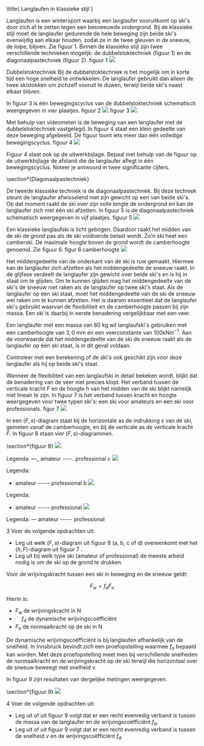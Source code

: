 \title{
Langlaufen in klassieke stijl
}

Langlaufen is een wintersport waarbij een langlaufer vooruitkomt op ski's door zich af te zetten tegen een besneeuwde ondergrond. Bij de klassieke stijl moet de langlaufer gedurende de hele beweging zijn beide ski's evenwijdig aan elkaar houden, zodat ze in de twee gleuven in de sneeuw, de loipe, blijven. Zie figuur 1.
Binnen de klassieke stijl zijn twee verschillende technieken mogelijk: de dubbelstoktechniek (figuur 1) en de diagonaalpastechniek (figuur 2).
figuur 1
![](https://cdn.mathpix.com/cropped/2024_10_10_8a3e51b24c75bc8a349dg-1.jpg?height=518&width=518&top_left_y=335&top_left_x=1334)

Dubbelstoktechniek
Bij de dubbelstoktechniek is het mogelijk om in korte tijd een hoge snelheid te ontwikkelen. De langlaufer gebruikt dan alleen de twee skistokken om zichzelf vooruit te duwen, terwijl beide ski's naast elkaar blijven.

In figuur 3 is één bewegingscyclus van de dubbelstoktechniek schematisch weergegeven in vier plaatjes.
figuur 2
![](https://cdn.mathpix.com/cropped/2024_10_10_8a3e51b24c75bc8a349dg-1.jpg?height=521&width=529&top_left_y=1007&top_left_x=1323)
figuur 3
![](https://cdn.mathpix.com/cropped/2024_10_10_8a3e51b24c75bc8a349dg-1.jpg?height=361&width=1149&top_left_y=1567&top_left_x=342)

Met behulp van videometen is de beweging van een langlaufer met de dubbelstoktechniek vastgelegd. In figuur 4 staat een klein gedeelte van deze beweging afgebeeld. De figuur toont iets meer dan één volledige bewegingscyclus.
figuur 4
![](https://cdn.mathpix.com/cropped/2024_10_10_8a3e51b24c75bc8a349dg-2.jpg?height=743&width=815&top_left_y=211&top_left_x=352)

Figuur 4 staat ook op de uitwerkbijlage.
Bepaal met behulp van de figuur op de uitwerkbijlage de afstand die de langlaufer aflegt in één bewegingscyclus. Noteer je antwoord in twee significante cijfers.

\section*{Diagonaalpastechniek}

De tweede klassieke techniek is de diagonaalpastechniek. Bij deze techniek steunt de langlaufer afwisselend met zijn gewicht op een van beide ski's. Op dat moment raakt de ski over zijn volle lengte de ondergrond en kan de langlaufer zich met één ski afzetten. In figuur 5 is de diagonaalpastechniek schematisch weergegeven in vijf plaatjes.
figuur 5
![](https://cdn.mathpix.com/cropped/2024_10_10_8a3e51b24c75bc8a349dg-2.jpg?height=347&width=1440&top_left_y=1657&top_left_x=342)

Een klassieke langlaufski is licht gebogen. Daardoor raakt het midden van de ski de grond pas als de ski voldoende belast wordt. Zo'n ski heet een camberski. De maximale hoogte boven de grond wordt de camberhoogte genoemd. Zie figuur 6.
figur 6
camberhoogte
![](https://cdn.mathpix.com/cropped/2024_10_10_8a3e51b24c75bc8a349dg-3.jpg?height=98&width=1334&top_left_y=314&top_left_x=361)

Het middengedeelte van de onderkant van de ski is ruw gemaakt. Hiermee kan de langlaufer zich afzetten als het middengedeelte de sneeuw raakt. In de glijfase verdeelt de langlaufer zijn gewicht over beide ski's en is hij in staat om te glijden. Om te kunnen glijden mag het middengedeelte van de ski's de sneeuw niet raken als de langlaufer op twee ski's staat. Als de langlaufer op één ski staat, moet het middengedeelte van de ski de sneeuw wel raken om te kunnen afzetten. Het is daarom essentieel dat de langlaufer ski's gebruikt waarvan de flexibiliteit en de camberhoogte passen bij zijn massa. Een ski is daarbij in eerste benadering vergelijkbaar met een veer.

Een langlaufer met een massa van 80 kg wil langlaufski's gebruiken met een camberhoogte van $3,0 \mathrm{~mm}$ en een veerconstante van $100 \mathrm{kN} \mathrm{m}^{-1}$. Aan de voorwaarde dat het middengedeelte van de ski de sneeuw raakt als de langlaufer op één ski staat, is in dit geval voldaan.

Controleer met een berekening of de ski's ook geschikt zijn voor deze langlaufer als hij op beide ski's staat.

Wanneer de flexibiliteit van een langlaufski in detail bekeken wordt, blijkt dat de benadering van de veer niet precies klopt. Het verband tussen de verticale kracht $F$ en de hoogte $h$ van het midden van de ski blijkt namelijk niet lineair te zijn. In figuur 7 is het verband tussen kracht en hoogte weergegeven voor twee typen ski's: een ski voor amateurs en een ski voor professionals.
figur 7
![](https://cdn.mathpix.com/cropped/2024_10_10_8a3e51b24c75bc8a349dg-3.jpg?height=581&width=957&top_left_y=1894&top_left_x=341)

In een $(F, s)$-diagram staat bij de horizontale as de indrukking $s$ van de ski, gemeten vanaf de camberhoogte, en bij de verticale as de verticale kracht $F$. In figuur 8 staan vier $(F, s)$-diagrammen.

\section*{figuur 8}
![](https://cdn.mathpix.com/cropped/2024_10_10_8a3e51b24c75bc8a349dg-4.jpg?height=560&width=612&top_left_y=431&top_left_x=354)

Legenda:
—_ amateur
----. professional
c
![](https://cdn.mathpix.com/cropped/2024_10_10_8a3e51b24c75bc8a349dg-4.jpg?height=563&width=624&top_left_y=1226&top_left_x=342)

Legenda:
- amateur
----- professional
b
![](https://cdn.mathpix.com/cropped/2024_10_10_8a3e51b24c75bc8a349dg-4.jpg?height=569&width=626&top_left_y=429&top_left_x=1086)

Legenda:
- amateur
----- professional
![](https://cdn.mathpix.com/cropped/2024_10_10_8a3e51b24c75bc8a349dg-4.jpg?height=623&width=626&top_left_y=1165&top_left_x=1086)

Legenda:
— amateur
----- professional

3 Voer de volgende opdrachten uit:
- Leg uit welk $(F, s)$-diagram uit figuur 8 (a, b, c of d) overeenkomt met het $(h, F)$-diagram uit figuur 7 .
- Leg uit bij welk type ski (amateur of professional) de meeste arbeid nodig is om de ski op de grond te drukken.

Voor de wrijvingskracht tussen een ski in beweging en de sneeuw geldt:

$$
\begin{equation*}
F_{\mathrm{w}}=f_{\mathrm{d}} F_{\mathrm{n}} \tag{1}
\end{equation*}
$$


Hierin is:
- $F_{\text {w }}$ de wrijvingskracht in N
- $\quad f_{\mathrm{d}}$ de dynamische wrijvingscoëfficiënt
- $F_{\mathrm{n}}$ de normaalkracht op de ski in N

De dynamische wrijvingscoëfficiënt is bij langlaufen afhankelijk van de snelheid.
In Innsbruck bevindt zich een proefopstelling waarmee $f_{\mathrm{d}}$ bepaald kan worden. Met deze proefopstelling meet men bij verschillende snelheden de normaalkracht en de wrijvingskracht op de ski terwijl die horizontaal over de sneeuw beweegt met snelheid $v$.

In figuur 9 zijn resultaten van dergelijke metingen weergegeven.

\section*{figuur 9}
![](https://cdn.mathpix.com/cropped/2024_10_10_8a3e51b24c75bc8a349dg-5.jpg?height=535&width=1060&top_left_y=1200&top_left_x=355)

4 Voer de volgende opdrachten uit:
- Leg uit of uit figuur 9 volgt dat er een recht evenredig verband is tussen de massa van de langlaufer en de wrijvingscoëfficiënt $f_{\mathrm{d}}$.
- Leg uit of uit figuur 9 volgt dat er een recht evenredig verband is tussen de snelheid $v$ en de wrijvingscoëfficiënt $f_{\mathrm{d}}$.